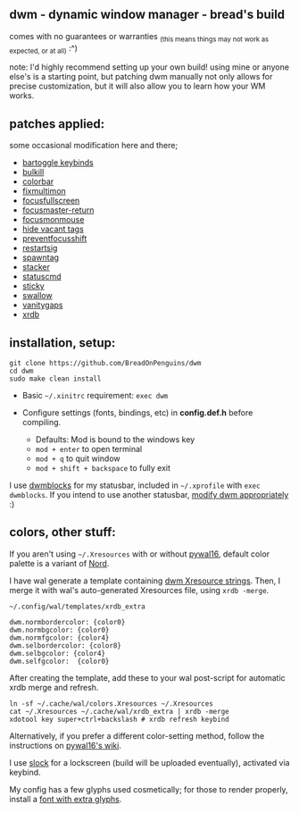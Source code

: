 ## dwm - dynamic window manager - bread's build

comes with no guarantees or warranties <sub>(this means things may not work as expected, or at all)</sub> :^)

note: I'd highly recommend setting up your own build! using mine or anyone else's is a starting point, but patching dwm manually not only allows for precise customization, but it will also allow you to learn how your WM works.


## patches applied:
some occasional modification here and there;
* [bartoggle keybinds](https://dwm.suckless.org/patches/bartoggle/)
* [bulkill](https://dwm.suckless.org/patches/bulkill/)
* [colorbar](https://dwm.suckless.org/patches/colorbar/)
* [fixmultimon](https://dwm.suckless.org/patches/fixmultimon/)
* [focusfullscreen](https://dwm.suckless.org/patches/focusfullscreen/)
* [focusmaster-return](https://dwm.suckless.org/patches/focusmaster/)
* [focusmonmouse](https://dwm.suckless.org/patches/focusmonmouse/)
* [hide vacant tags](https://dwm.suckless.org/patches/hide_vacant_tags/)
* [preventfocusshift](https://dwm.suckless.org/patches/preventfocusshift/)
* [restartsig](https://dwm.suckless.org/patches/restartsig/)
* [spawntag](https://dwm.suckless.org/patches/spawntag/)
* [stacker](https://dwm.suckless.org/patches/stacker/)
* [statuscmd](https://dwm.suckless.org/patches/statuscmd/)
* [sticky](https://dwm.suckless.org/patches/sticky/)
* [swallow](https://dwm.suckless.org/patches/swallow/)
* [vanitygaps](https://dwm.suckless.org/patches/vanitygaps/)
* [xrdb](https://dwm.suckless.org/patches/xrdb/)


## installation, setup:
```
git clone https://github.com/BreadOnPenguins/dwm
cd dwm
sudo make clean install
```

* Basic ```~/.xinitrc``` requirement: ```exec dwm```

* Configure settings (fonts, bindings, etc) in **config.def.h** before compiling.
  - Defaults: Mod is bound to the windows key
  - ```mod + enter``` to open terminal
  - ```mod + q``` to quit window
  - ```mod + shift + backspace``` to fully exit


I use [dwmblocks](https://github.com/torrinfail/dwmblocks) for my statusbar, included in ```~/.xprofile``` with ```exec dwmblocks```.
If you intend to use another statusbar, [modify dwm appropriately](https://dwm.suckless.org/patches/anybar/) :)


## colors, other stuff:
If you aren't using ```~/.Xresources``` with or without [pywal16](https://github.com/eylles/pywal16), default color palette is a variant of [Nord](https://www.nordtheme.com/).


I have wal generate a template containing [dwm Xresource strings](https://dwm.suckless.org/patches/xrdb/). Then, I merge it with wal's auto-generated Xresources file, using ```xrdb -merge```.


```~/.config/wal/templates/xrdb_extra```
```
dwm.normbordercolor: {color0}
dwm.normbgcolor: {color0}
dwm.normfgcolor: {color4}
dwm.selbordercolor: {color8}
dwm.selbgcolor: {color4}
dwm.selfgcolor:  {color0}
```

After creating the template, add these to your wal post-script for automatic xrdb merge and refresh.

```
ln -sf ~/.cache/wal/colors.Xresources ~/.Xresources
cat ~/.Xresources ~/.cache/wal/xrdb_extra | xrdb -merge
xdotool key super+ctrl+backslash # xrdb refresh keybind
```

Alternatively, if you prefer a different color-setting method, follow the instructions on [pywal16's wiki](https://github.com/eylles/pywal16/wiki/Customization#dwm).


I use [slock](https://tools.suckless.org/slock/) for a lockscreen (build will be uploaded eventually), activated via keybind.

My config has a few glyphs used cosmetically; for those to render properly, install a [font with extra glyphs](https://www.nerdfonts.com/#home).
